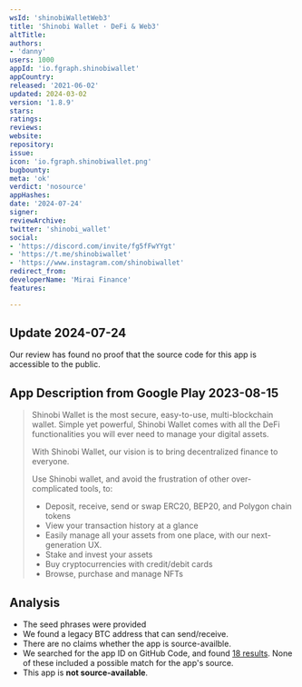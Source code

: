 ```yaml
---
wsId: 'shinobiWalletWeb3'
title: 'Shinobi Wallet · DeFi & Web3'
altTitle: 
authors:
- 'danny'
users: 1000
appId: 'io.fgraph.shinobiwallet'
appCountry: 
released: '2021-06-02'
updated: 2024-03-02
version: '1.8.9'
stars: 
ratings: 
reviews: 
website: 
repository: 
issue: 
icon: 'io.fgraph.shinobiwallet.png'
bugbounty: 
meta: 'ok'
verdict: 'nosource'
appHashes: 
date: '2024-07-24'
signer: 
reviewArchive: 
twitter: 'shinobi_wallet'
social:
- 'https://discord.com/invite/fg5fFwYYgt'
- 'https://t.me/shinobiwallet'
- 'https://www.instagram.com/shinobiwallet'
redirect_from: 
developerName: 'Mirai Finance'
features: 

---
```


## Update 2024-07-24

Our review has found no proof that the source code for this app is accessible to the public.

## App Description from Google Play 2023-08-15

> Shinobi Wallet is the most secure, easy-to-use, multi-blockchain wallet. Simple yet powerful, Shinobi Wallet comes with all the DeFi functionalities you will ever need to manage your digital assets.
> 
> With Shinobi Wallet, our vision is to bring decentralized finance to everyone.
>
> Use Shinobi wallet, and avoid the frustration of other over-complicated tools, to:
> - Deposit, receive, send or swap ERC20, BEP20, and Polygon chain tokens
> - View your transaction history at a glance
> - Easily manage all your assets from one place, with our next-generation UX.
> - Stake and invest your assets
> - Buy cryptocurrencies with credit/debit cards
> - Browse, purchase and manage NFTs

## Analysis

- The seed phrases were provided
- We found a legacy BTC address that can send/receive.
- There are no claims whether the app is source-availble. 
- We searched for the app ID on GitHub Code, and found [18 results](https://github.com/search?q=io.fgraph.shinobiwallet&type=code). None of these included a possible match for the app's source.
- This app is **not source-available**.
